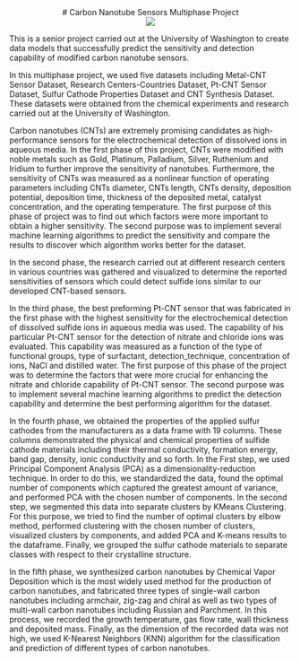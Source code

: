 <div align="center"> # Carbon Nanotube Sensors Multiphase Project</div>

<div align="center">
<img src="https://user-images.githubusercontent.com/69224996/95515256-2d8bf200-0972-11eb-93c3-30e774a3fe77.png" >
</div>


This is a senior project carried out at the University of Washington to create data models that successfully predict the sensitivity and detection capability of modified carbon nanotube sensors.

In this multiphase project, we used five datasets including Metal-CNT Sensor Dataset, Research Centers-Countries Dataset, Pt-CNT Sensor Dataset, Sulfur Cathode Properties Dataset and CNT Synthesis Dataset. These datasets were obtained from the chemical experiments and research carried out at the University of Washington.

Carbon nanotubes (CNTs) are extremely promising candidates as high-performance sensors for the electrochemical detection of dissolved ions in aqueous media. In the first phase of this project, CNTs were modified with noble metals such as Gold, Platinum, Palladium, Silver, Ruthenium and Iridium to further improve the sensitivity of nanotubes. Furthermore, the sensitivity of CNTs was measured as a nonlinear function of operating parameters including CNTs diameter, CNTs length, CNTs density, deposition potential, deposition time, thickness of the deposited metal, catalyst concentration, and the operating temperature. The first purpose of this phase of project was to find out which factors were more important to obtain a higher sensitivity. The second purpose was to implement several machine learning algorithms to predict the sensitivity and compare the results to discover which algorithm works better for the dataset. 

In the second phase, the research carried out at different research centers in various countries was gathered and visualized to determine the reported sensitivities of sensors which could detect sulfide ions similar to our developed CNT-based sensors.

In the third phase, the best preforming Pt-CNT sensor that was fabricated in the first phase with the highest sensitivity for the electrochemical detection of dissolved sulfide ions in aqueous media was used. The capability of his particular Pt-CNT sensor for the detection of nitrate and chloride ions was evaluated. This capability was measured as a function of the type of functional groups, type of surfactant, detection_technique, concentration of ions, NaCl and distilled water. The first purpose of this phase of the project was to determine the factors that were more crucial for enhancing the nitrate and chloride capability of Pt-CNT sensor. The second purpose was to implement several machine learning algorithms to predict the detection capability and determine the best performing algorithm for the dataset.

In the fourth phase, we obtained the properties of the applied sulfur cathodes from the manufacturers as a data frame with 19 columns. These columns demonstrated the physical and chemical properties of sulfide cathode materials including their thermal conductivity, formation energy, band gap, density, ionic conductivity and so forth. In the First step, we used Principal Component Analysis (PCA) as a dimensionality-reduction technique. In order to do this, we standardized the data, found the optimal number of components which captured the greatest amount of variance, and performed PCA with the chosen number of components. In the second step, we segmented this data into separate clusters by KMeans Clustering. For this purpose, we tried to find the number of optimal clusters by elbow method, performed clustering with the chosen number of clusters, visualized clusters by components, and added PCA and K-means results to the dataframe. Finally, we grouped the sulfur cathode materials to separate classes with respect to their crystalline structure.

In the fifth phase, we synthesized carbon nanotubes by Chemical Vapor Deposition which is the most widely used method for the production of carbon nanotubes, and fabricated three types of single-wall carbon nanotubes including armchair, zig-zag and chiral as well as two types of multi-wall carbon nanotubes including Russian and Parchment. In this process, we recorded the growth temperature, gas flow rate, wall thickness and deposited mass. Finally, as the dimension of the recorded data was not high, we used K-Nearest Neighbors (KNN) algorithm for the classification and prediction of different types of carbon nanotubes.
